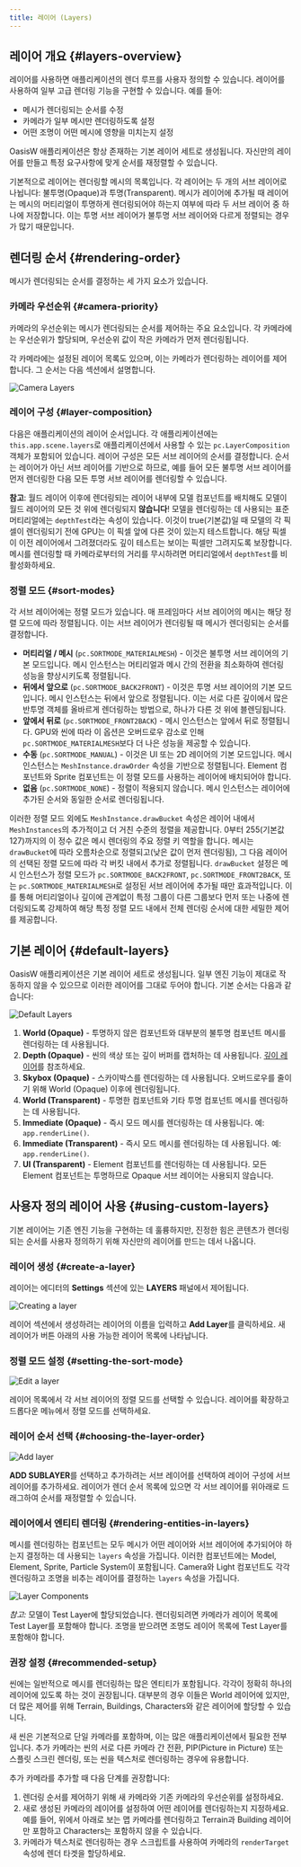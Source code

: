 ```yaml
---
title: 레이어 (Layers)
---
```


## 레이어 개요 {#layers-overview}

레이어를 사용하면 애플리케이션의 렌더 루프를 사용자 정의할 수 있습니다. 레이어를 사용하여 일부 고급 렌더링 기능을 구현할 수 있습니다. 예를 들어:

* 메시가 렌더링되는 순서를 수정
* 카메라가 일부 메시만 렌더링하도록 설정
* 어떤 조명이 어떤 메시에 영향을 미치는지 설정

OasisW 애플리케이션은 항상 존재하는 기본 레이어 세트로 생성됩니다. 자신만의 레이어를 만들고 특정 요구사항에 맞게 순서를 재정렬할 수 있습니다.

기본적으로 레이어는 렌더링할 메시의 목록입니다. 각 레이어는 두 개의 서브 레이어로 나뉩니다: 불투명(Opaque)과 투명(Transparent). 메시가 레이어에 추가될 때 레이어는 메시의 머티리얼이 투명하게 렌더링되어야 하는지 여부에 따라 두 서브 레이어 중 하나에 저장합니다. 이는 투명 서브 레이어가 불투명 서브 레이어와 다르게 정렬되는 경우가 많기 때문입니다.

## 렌더링 순서 {#rendering-order}

메시가 렌더링되는 순서를 결정하는 세 가지 요소가 있습니다.

### 카메라 우선순위 {#camera-priority}

카메라의 우선순위는 메시가 렌더링되는 순서를 제어하는 주요 요소입니다. 각 카메라에는 우선순위가 할당되며, 우선순위 값이 작은 카메라가 먼저 렌더링됩니다.

각 카메라에는 설정된 레이어 목록도 있으며, 이는 카메라가 렌더링하는 레이어를 제어합니다. 그 순서는 다음 섹션에서 설명합니다.

![Camera Layers](/img/user-manual/graphics/layers/camera-layers.jpg)

### 레이어 구성 {#layer-composition}

다음은 애플리케이션의 레이어 순서입니다. 각 애플리케이션에는 `this.app.scene.layers`로 애플리케이션에서 사용할 수 있는 `pc.LayerComposition` 객체가 포함되어 있습니다. 레이어 구성은 모든 서브 레이어의 순서를 결정합니다. 순서는 레이어가 아닌 서브 레이어를 기반으로 하므로, 예를 들어 모든 불투명 서브 레이어를 먼저 렌더링한 다음 모든 투명 서브 레이어를 렌더링할 수 있습니다.

**참고**: 월드 레이어 이후에 렌더링되는 레이어 내부에 모델 컴포넌트를 배치해도 모델이 월드 레이어의 모든 것 위에 렌더링되지 **않습니다**! 모델을 렌더링하는 데 사용되는 표준 머티리얼에는 `depthTest`라는 속성이 있습니다. 이것이 true(기본값)일 때 모델의 각 픽셀이 렌더링되기 전에 GPU는 이 픽셀 앞에 다른 것이 있는지 테스트합니다. 해당 픽셀이 이전 레이어에서 그려졌더라도 깊이 테스트는 보이는 픽셀만 그려지도록 보장합니다. 메시를 렌더링할 때 카메라로부터의 거리를 무시하려면 머티리얼에서 `depthTest`를 비활성화하세요.

### 정렬 모드 {#sort-modes}

각 서브 레이어에는 정렬 모드가 있습니다. 매 프레임마다 서브 레이어의 메시는 해당 정렬 모드에 따라 정렬됩니다. 이는 서브 레이어가 렌더링될 때 메시가 렌더링되는 순서를 결정합니다.

* **머티리얼 / 메시** (`pc.SORTMODE_MATERIALMESH`) - 이것은 불투명 서브 레이어의 기본 모드입니다. 메시 인스턴스는 머티리얼과 메시 간의 전환을 최소화하여 렌더링 성능을 향상시키도록 정렬됩니다.
* **뒤에서 앞으로** (`pc.SORTMODE_BACK2FRONT`) - 이것은 투명 서브 레이어의 기본 모드입니다. 메시 인스턴스는 뒤에서 앞으로 정렬됩니다. 이는 서로 다른 깊이에서 많은 반투명 객체를 올바르게 렌더링하는 방법으로, 하나가 다른 것 위에 블렌딩됩니다.
* **앞에서 뒤로** (`pc.SORTMODE_FRONT2BACK`) - 메시 인스턴스는 앞에서 뒤로 정렬됩니다. GPU와 씬에 따라 이 옵션은 오버드로우 감소로 인해 `pc.SORTMODE_MATERIALMESH`보다 더 나은 성능을 제공할 수 있습니다.
* **수동** (`pc.SORTMODE_MANUAL`) - 이것은 UI 또는 2D 레이어의 기본 모드입니다. 메시 인스턴스는 `MeshInstance.drawOrder` 속성을 기반으로 정렬됩니다. Element 컴포넌트와 Sprite 컴포넌트는 이 정렬 모드를 사용하는 레이어에 배치되어야 합니다.
* **없음** (`pc.SORTMODE_NONE`) - 정렬이 적용되지 않습니다. 메시 인스턴스는 레이어에 추가된 순서와 동일한 순서로 렌더링됩니다.

이러한 정렬 모드 외에도 `MeshInstance.drawBucket` 속성은 레이어 내에서 `MeshInstances`의 추가적이고 더 거친 수준의 정렬을 제공합니다. 0부터 255(기본값 127)까지의 이 정수 값은 메시 렌더링의 주요 정렬 키 역할을 합니다. 메시는 `drawBucket`에 따라 오름차순으로 정렬되고(낮은 값이 먼저 렌더링됨), 그 다음 레이어의 선택된 정렬 모드에 따라 각 버킷 내에서 추가로 정렬됩니다. `drawBucket` 설정은 메시 인스턴스가 정렬 모드가 `pc.SORTMODE_BACK2FRONT`, `pc.SORTMODE_FRONT2BACK`, 또는 `pc.SORTMODE_MATERIALMESH`로 설정된 서브 레이어에 추가될 때만 효과적입니다. 이를 통해 머티리얼이나 깊이에 관계없이 특정 그룹이 다른 그룹보다 먼저 또는 나중에 렌더링되도록 강제하여 해당 특정 정렬 모드 내에서 전체 렌더링 순서에 대한 세밀한 제어를 제공합니다.

## 기본 레이어 {#default-layers}

OasisW 애플리케이션은 기본 레이어 세트로 생성됩니다. 일부 엔진 기능이 제대로 작동하지 않을 수 있으므로 이러한 레이어를 그대로 두어야 합니다. 기본 순서는 다음과 같습니다:

![Default Layers](/img/user-manual/graphics/layers/default-layers.jpg)

1. **World (Opaque)** - 투명하지 않은 컴포넌트와 대부분의 불투명 컴포넌트 메시를 렌더링하는 데 사용됩니다.
1. **Depth (Opaque)** - 씬의 색상 또는 깊이 버퍼를 캡처하는 데 사용됩니다. [깊이 레이어][7]를 참조하세요.
1. **Skybox (Opaque)** - 스카이박스를 렌더링하는 데 사용됩니다. 오버드로우를 줄이기 위해 World (Opaque) 이후에 렌더링됩니다.
1. **World (Transparent)** - 투명한 컴포넌트와 기타 투명 컴포넌트 메시를 렌더링하는 데 사용됩니다.
1. **Immediate (Opaque)** - 즉시 모드 메시를 렌더링하는 데 사용됩니다. 예: `app.renderLine()`.
1. **Immediate (Transparent)** - 즉시 모드 메시를 렌더링하는 데 사용됩니다. 예: `app.renderLine()`.
1. **UI (Transparent)** - Element 컴포넌트를 렌더링하는 데 사용됩니다. 모든 Element 컴포넌트는 투명하므로 Opaque 서브 레이어는 사용되지 않습니다.

## 사용자 정의 레이어 사용 {#using-custom-layers}

기본 레이어는 기존 엔진 기능을 구현하는 데 훌륭하지만, 진정한 힘은 콘텐츠가 렌더링되는 순서를 사용자 정의하기 위해 자신만의 레이어를 만드는 데서 나옵니다.

### 레이어 생성 {#create-a-layer}

레이어는 에디터의 **Settings** 섹션에 있는 **LAYERS** 패널에서 제어됩니다.

![Creating a layer](/img/user-manual/graphics/layers/new-layer.jpg)

레이어 섹션에서 생성하려는 레이어의 이름을 입력하고 **Add Layer**를 클릭하세요. 새 레이어가 버튼 아래의 사용 가능한 레이어 목록에 나타납니다.

### 정렬 모드 설정 {#setting-the-sort-mode}

![Edit a layer](/img/user-manual/graphics/layers/edit-layer.jpg)

레이어 목록에서 각 서브 레이어의 정렬 모드를 선택할 수 있습니다. 레이어를 확장하고 드롭다운 메뉴에서 정렬 모드를 선택하세요.

### 레이어 순서 선택 {#choosing-the-layer-order}

![Add layer](/img/user-manual/graphics/layers/add-sub-layer.jpg)

**ADD SUBLAYER**를 선택하고 추가하려는 서브 레이어를 선택하여 레이어 구성에 서브 레이어를 추가하세요. 레이어가 렌더 순서 목록에 있으면 각 서브 레이어를 위아래로 드래그하여 순서를 재정렬할 수 있습니다.

### 레이어에서 엔티티 렌더링 {#rendering-entities-in-layers}

메시를 렌더링하는 컴포넌트는 모두 메시가 어떤 레이어와 서브 레이어에 추가되어야 하는지 결정하는 데 사용되는 `layers` 속성을 가집니다. 이러한 컴포넌트에는 Model, Element, Sprite, Particle System이 포함됩니다. Camera와 Light 컴포넌트도 각각 렌더링하고 조명을 비추는 레이어를 결정하는 `layers` 속성을 가집니다.

![Layer Components](/img/user-manual/graphics/layers/test-layer-components.jpg)

*참고:* 모델이 Test Layer에 할당되었습니다. 렌더링되려면 카메라가 레이어 목록에 Test Layer를 포함해야 합니다. 조명을 받으려면 조명도 레이어 목록에 Test Layer를 포함해야 합니다.

### 권장 설정 {#recommended-setup}

씬에는 일반적으로 메시를 렌더링하는 많은 엔티티가 포함됩니다. 각각이 정확히 하나의 레이어에 있도록 하는 것이 권장됩니다. 대부분의 경우 이들은 World 레이어에 있지만, 더 많은 제어를 위해 Terrain, Buildings, Characters와 같은 레이어에 할당할 수 있습니다.

새 씬은 기본적으로 단일 카메라를 포함하며, 이는 많은 애플리케이션에서 필요한 전부입니다. 추가 카메라는 씬의 서로 다른 카메라 간 전환, PIP(Picture in Picture) 또는 스플릿 스크린 렌더링, 또는 씬을 텍스처로 렌더링하는 경우에 유용합니다.

추가 카메라를 추가할 때 다음 단계를 권장합니다:

1. 렌더링 순서를 제어하기 위해 새 카메라와 기존 카메라의 우선순위를 설정하세요.
2. 새로 생성된 카메라의 레이어를 설정하여 어떤 레이어를 렌더링하는지 지정하세요. 예를 들어, 위에서 아래로 보는 맵 카메라를 렌더링하고 Terrain과 Building 레이어만 포함하고 Characters는 포함하지 않을 수 있습니다.
3. 카메라가 텍스처로 렌더링하는 경우 스크립트를 사용하여 카메라의 `renderTarget` 속성에 렌더 타겟을 할당하세요.

[7]: /user-manual/graphics/cameras/depth-layer
